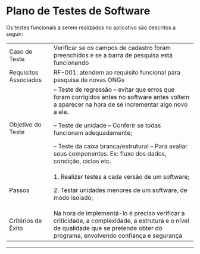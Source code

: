 # Plano de Testes de Software

Os testes funcionais a serem realizados no aplicativo são descritos a seguir:




<table>
      <tr>
         <td>Caso de Teste</th>
         <td>  Verificar se os campos de cadastro foram preenchidos e se a barra de pesquisa está funcionando </th>
    
   </tr>
 <tr>
      <td>Requisitos Associados</td>
      <td>RF-001: atendem ao requisito funcional para pesquisa de novas ONGs</td>
 </tr>
  
 <tr>
       <td>Objetivo do Teste</td>
       <td>– Teste de regressão –  evitar que erros que foram corrigidos antes no software antes voltem a aparecer na hora de se incrementar algo novo a ele.<p>

– Teste de unidade –  Conferir se todas funcionam adequadamente; <p>
         
– Teste da caixa branca/estrutural – Para avaliar seus componentes.  Ex: fluxo dos dados, condição, ciclos etc.</td>
</tr>
  
 <tr>
      <td>Passos</td>
      <td> 1. Realizar testes a cada versão de um software; <p> 
       <p>2. Testar unidades menores de um software, de modo isolado; </p>
 </td>
 </tr>
 <tr>
     <td>Critérios de Êxito</td>
     <td> Na hora de implementá-lo é preciso verificar a criticidade, a complexidade, a estrutura e o nível de qualidade que se pretende obter do programa, envolvendo confiança e segurança
</td>
 </tr>
</table>

---
